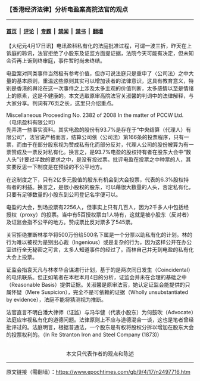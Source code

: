 ### 【香港经济法律】分析电盈案高院法官的观点

---

#### [首页](../../../..?n2497716) &nbsp;|&nbsp; [评论](../../../../../epoch-comment?n2497716) &nbsp;|&nbsp; [专题](../../../../../epoch-special?n2497716) &nbsp;|&nbsp; [禁闻](../../../../../epoch-news?n2497716) &nbsp;|&nbsp; [禁书](../../../../../books?n2497716) &nbsp;|&nbsp; [翻墙](https://github.com/gfw-breaker/nogfw/blob/master/README.md?n2497716)


<div class="post_content" id="artbody" itemprop="articleBody">
 <!-- article content begin -->
 <p>
  【大纪元4月17日讯】电讯盈科私有化的法庭批准过程，可谓一波三折，昨天在上诉庭的聆讯，法官拒绝了小股东及证监方面提证据，法院今天可能有决定，但未知会否再上诉到终审庭，事件暂时尚未终结。
 </p>
 <p>
  电盈案对同类事件当然极有参考价值，但亦可说法庭只是重申了〈公司法〉之中大量的基本原则，重温这些原则其实可以增加读者的法律意识，这具有教育意义，特别是香港的舆论在这一次事件之上涉及太多主观的价值判断，太多感情以至是情绪上的原素，这是不健康的。本文选取原审高院法官关淑馨的判词中的法律解释，与大家分享。判词有76页之长，这里只介绍重点。
 </p>
 <p>
  Miscellaneous Proceeding No. 2382 of 2008 In the matter of PCCW Ltd.（电讯盈科有限公司）
  <br/>
  先弄清一些事实资料。其实电盈的股份有93.7%是存在于“中央结算（代理人）有限公司”，法官说严格而言，结算公司依〈公司法〉第166条的投票程序，只有一票，而由于在部分股东视为赞成私有化而部分反对，代理人公司的股份被算为有一票赞成及一票反对私有化。换言之，是93.7%电盈的股权持有者在股东大会中“数人头”计要过半数的要求之中，是没有投过票。批评电盈在投票之中种票的人，其实要反思一下制度是在预设的不公平地方。
 </p>
 <p>
  在这制度之下，只有2亿多元股值的股东有机会到大会投票，代表的6.3%股权持有者的利益。换言之，是很小股权的股东，可以藉很大数量的人头，否定私有化，只要有足够数量的小股东到公司登记名字便可以。
 </p>
 <p>
  电盈的大会，到场投票有2256人，但事实上只有几百人，因为2千多人中包括经授权（proxy）的投票。当中有5百授权票由1人特有，这就是被小股东（反对者）及证监会指不公平的地方。赞成票比反对票多了545票。
 </p>
 <p>
  关官拒绝推断林孝华将500万份给500名下属是一个分票以助私有化的计划。林的行为难以被视为是别出心裁（Ingenious）或是复杂的行为，因为这样公开在办公室进行全无秘密之可言，太多人知道事件的经过了。而林自己并无到电盈的私有化大会上投票。
 </p>
 <p>
  证监会指袁天凡与林孝华合谋进行计划，基于的是两次同日发生（Coincidental）的电讯联系。但正如笔者在本栏本月4日的分析，证监会并未在合理的基础之中（Reasonable Basis）提供证据。关淑馨是原审法官，她认定证监会能提供的只属怀疑（Mere Suspicion），完全不是可依赖的证据（Wholly unsubstantiated by evidence），法庭不能将猜测视为推断。
 </p>
 <p>
  法官直言不明白潘大律师（证监）与冯华健（代表小股东）为何鼓吹（Advocate）法庭应审视私有化的道德问题。法律原则上不应与道德混合一谈，这也是笔者曾经批评过的。法庭明言，根据普通法，一个股东是有权将股权分拆以增加在股东大会的投票权利的。（In Re Stranton Iron and Steel Company (1873)）
  <font color="#ffffff">
   (http://www.dajiyuan.com)
  </font>
  <br/>
  <center>
   <font class="GY13">
    本文只代表作者的观点和陈述
   </font>
  </center>
 </p>
 <!-- article content end -->
 <div id="below_article_ad">
 </div>
</div>


---

原文链接（需翻墙）：https://www.epochtimes.com/gb/9/4/17/n2497716.htm